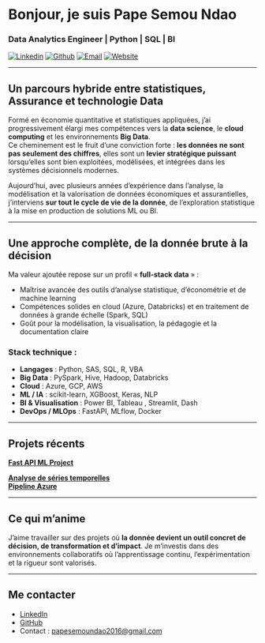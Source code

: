 # Bonjour, je suis Pape Semou Ndao




### Data Analytics Engineer | Python | SQL | BI

[![Linkedin](https://img.shields.io/badge/-Linkedin-0A66C2?style=for-the-badge&logo=linkedin&logoColor=white)](https://www.linkedin.com/in/papesemoundao)
[![Github](https://img.shields.io/badge/-Github-181717?style=for-the-badge&logo=github&logoColor=white)](https://github.com/psndao)
[![Email](https://img.shields.io/badge/-Email-D14836?style=for-the-badge&logo=gmail&logoColor=white)](mailto:papesemoundao2016@gmail.com)
[![Website](https://img.shields.io/badge/-Portfolio-000000?style=for-the-badge&logo=about.me&logoColor=white)](https://papesemoundao.com)



---


## Un parcours hybride entre statistiques, Assurance et technologie Data

Formé en économie quantitative et statistiques appliquées, j’ai progressivement élargi mes compétences vers la **data science**, le **cloud computing** et les environnements **Big Data**.  
Ce cheminement est le fruit d’une conviction forte : **les données ne sont pas seulement des chiffres**, elles sont un **levier stratégique puissant** lorsqu’elles sont bien exploitées, modélisées, et intégrées dans les systèmes décisionnels modernes.

Aujourd’hui, avec plusieurs années d’expérience dans l’analyse, la modélisation et la valorisation de données économiques et assurantielles, j’interviens **sur tout le cycle de vie de la donnée**, de l’exploration statistique à la mise en production de solutions ML ou BI.

---

## Une approche complète, de la donnée brute à la décision

Ma valeur ajoutée repose sur un profil « **full-stack data** » :
- Maîtrise avancée des outils d’analyse statistique, d’économétrie et de machine learning
- Compétences solides en cloud (Azure, Databricks) et en traitement de données à grande échelle (Spark, SQL)
- Goût pour la modélisation, la visualisation, la pédagogie et la documentation claire


### Stack technique :
- **Langages** : Python, SAS, SQL, R, VBA  
- **Big Data** : PySpark, Hive, Hadoop, Databricks  
- **Cloud** : Azure, GCP, AWS
- **ML / IA** : scikit-learn, XGBoost, Keras, NLP  
- **BI & Visualisation** : Power BI, Tableau , Streamlit, Dash
- **DevOps / MLOps** : FastAPI, MLflow, Docker
---

## Projets récents

**[Fast API ML Project](https://github.com/psndao/Fast_api_project)**  

**[Analyse de séries temporelles](https://github.com/psndao/serie_temporelle_analysis)**  
**[Pipeline Azure](https://github.com/psndao/azure-pipeline-terraform)**


---

## Ce qui m’anime

J’aime travailler sur des projets où **la donnée devient un outil concret de décision, de transformation et d’impact**. Je m’investis dans des environnements collaboratifs où l’apprentissage continu, l’expérimentation et la rigueur sont valorisés.

---

## Me contacter

- [LinkedIn](https://www.linkedin.com/in/papesemoundao/)
- [GitHub](https://github.com/psndao)
- Contact : papesemoundao2016@gmail.com
